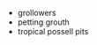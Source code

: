 <div><span id="docs-internal-guid-5a727226-7fff-4da3-8c6c-b3f19f57b149"></span></div>

- <div dir="ltr" role="presentation">grollowers</div>

- <div dir="ltr" role="presentation">petting grouth</div>

- <div dir="ltr" role="presentation">tropical possell pits</div>


<!-- -->

<!-- -->

<!-- -->


